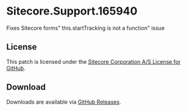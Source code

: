 # Sitecore.Support.165940
Fixes Sitecore forms&quot; this.startTracking is not a function&quot; issue

## License  
This patch is licensed under the [Sitecore Corporation A/S License for GitHub](https://github.com/sitecoresupport/Sitecore.Support.165940/blob/master/LICENSE).  

## Download  
Downloads are available via [GitHub Releases](https://github.com/sitecoresupport/Sitecore.Support.165940/releases).  
